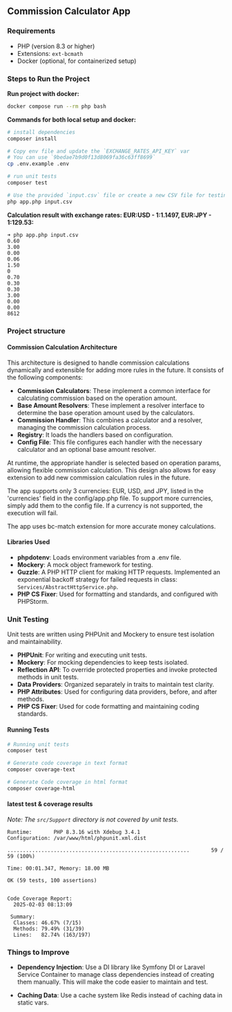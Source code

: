 ## Commission Calculator App

### Requirements

- PHP (version 8.3 or higher)
- Extensions: `ext-bcmath`
- Docker (optional, for containerized setup)

### Steps to Run the Project

**Run project with docker:**

```bash
docker compose run --rm php bash
```

**Commands for both local setup and docker:**

```bash
# install dependencies
composer install

# Copy env file and update the `EXCHANGE_RATES_API_KEY` var
# You can use `9bedae7b9d0f13d8069fa36c63ff8699`
cp .env.example .env

# run unit tests
composer test

# Use the provided `input.csv` file or create a new CSV file for testing.
php app.php input.csv
```

**Calculation result with exchange rates: EUR:USD - 1:1.1497, EUR:JPY - 1:129.53:**

```
➜ php app.php input.csv
0.60
3.00
0.00
0.06
1.50
0
0.70
0.30
0.30
3.00
0.00
0.00
8612
```

### Project structure

#### Commission Calculation Architecture

This architecture is designed to handle commission calculations dynamically and extensible for adding more rules in the future. It consists of the following components:

- **Commission Calculators**: These implement a common interface for calculating commission based on the operation amount.
- **Base Amount Resolvers**: These implement a resolver interface to determine the base operation amount used by the calculators.
- **Commission Handler**: This combines a calculator and a resolver, managing the commission calculation process.
- **Registry**: It loads the handlers based on configuration.
- **Config File**: This file configures each handler with the necessary calculator and an optional base amount resolver.

At runtime, the appropriate handler is selected based on operation params, allowing flexible commission calculation. This design also allows for easy extension to add new commission calculation rules in the future.

The app supports only 3 currencies: EUR, USD, and JPY, listed in the 'currencies' field in the config/app.php file. To support more currencies, simply add them to the config file. If a currency is not supported, the execution will fail.

The app uses bc-match extension for more accurate money calculations.

#### Libraries Used

- **phpdotenv**: Loads environment variables from a .env file.
- **Mockery**: A mock object framework for testing.
- **Guzzle**: A PHP HTTP client for making HTTP requests. Implemented an exponential backoff strategy for failed requests in class: `Services/AbstractHttpService.php`.
- **PHP CS Fixer**: Used for formatting and standards, and configured with PHPStorm.

### Unit Testing

Unit tests are written using PHPUnit and Mockery to ensure test isolation and maintainability.

- **PHPUnit**: For writing and executing unit tests.
- **Mockery**: For mocking dependencies to keep tests isolated.
- **Reflection API**: To override protected properties and invoke protected methods in unit tests.
- **Data Providers**: Organized separately in traits to maintain test clarity.
- **PHP Attributes**: Used for configuring data providers, before, and after methods.
- **PHP CS Fixer**: Used for code formatting and maintaining coding standards.

#### Running Tests
```bash
# Running unit tests
composer test

# Generate code coverage in text format
composer coverage-text

# Generate Code coverage in html format
composer coverage-html
```

#### latest test & coverage results

*Note: The `src/Support` directory is not covered by unit tests.*

```
Runtime:       PHP 8.3.16 with Xdebug 3.4.1
Configuration: /var/www/html/phpunit.xml.dist

...........................................................       59 / 59 (100%)

Time: 00:01.347, Memory: 18.00 MB

OK (59 tests, 100 assertions)


Code Coverage Report:
  2025-02-03 08:13:09

 Summary:
  Classes: 46.67% (7/15)
  Methods: 79.49% (31/39)
  Lines:   82.74% (163/197)
```

### Things to Improve

- **Dependency Injection**: Use a DI library like Symfony DI or Laravel Service Container to manage class dependencies instead of creating them manually. This will make the code easier to maintain and test.

- **Caching Data**: Use a cache system like Redis instead of caching data in static vars.
